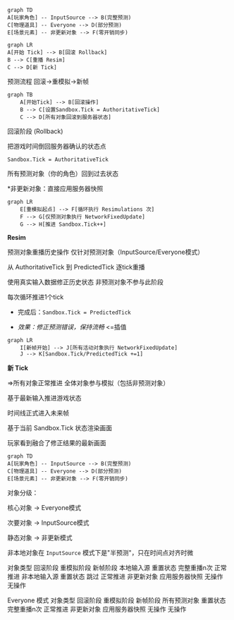 

```mermaid 
graph TD
A[玩家角色] -- InputSource --> B(完整预测)
C[物理道具] -- Everyone --> D(部分预测)
E[场景元素] -- 非更新对象 --> F(零开销同步)
```


```mermaid
graph LR
A[开始 Tick] --> B[回滚 Rollback]
B --> C[重播 Resim]
C --> D[新 Tick]
```

预测流程 回滚→重模拟→新帧

```mermaid 
graph TB
    A[开始Tick] --> B[回滚操作]
    B --> C[设置Sandbox.Tick = AuthoritativeTick]
    C --> D[所有对象回滚到服务器状态]
```


回滚阶段 (Rollback)

把游戏时间倒回服务器确认的状态点

`Sandbox.Tick = AuthoritativeTick`

所有预测对象（你的角色）回到过去状态

*非更新对象：直接应用服务器快照

```mermaid 
graph LR
    E[重模拟起点] --> F[循环执行 Resimulations 次]
    F --> G[仅预测对象执行 NetworkFixedUpdate]
    G --> H[推进 Sandbox.Tick++]
```

**Resim**

预测对象重播历史操作
仅针对预测对象（InputSource/Everyone模式）

从 AuthoritativeTick 到 PredictedTick 逐tick重播

使用真实输入数据修正历史状态
非预测对象不参与此阶段

每次循环推进1个tick

- 完成后：`Sandbox.Tick = PredictedTick`

- *效果：修正预测错误，保持流畅* <=插值
```mermaid 
graph LR
    I[新帧开始] --> J[所有活动对象执行 NetworkFixedUpdate]
    J --> K[Sandbox.Tick/PredictedTick +=1]
```
**新 Tick**

=>所有对象正常推进
全体对象参与模拟（包括非预测对象）

基于最新输入推进游戏状态

时间线正式进入未来帧

基于当前 Sandbox.Tick 状态渲染画面

玩家看到融合了修正结果的最新画面


```mermaid 
graph TD
A[玩家角色] -- InputSource --> B(完整预测)
C[物理道具] -- Everyone --> D(部分预测)
E[场景元素] -- 非更新对象 --> F(零开销同步)
```
对象分级：

核心对象 → Everyone模式

次要对象 → InputSource模式

静态对象 → 非更新模式


非本地对象在 `InputSource` 模式下是"半预测"，只在时间点对齐时微


对象类型	                 回滚阶段	 重模拟阶段	新帧阶段
本地输入源	重置状态	 完整重播n次	正常推进
非本地输入源	重置状态	 跳过	                正常推进
非更新对象      应用服务器快照	 无操作	                无操作


 Everyone 模式
对象类型	                回滚阶段	重模拟阶段	新帧阶段
所有预测对象	重置状态	完整重播n次	正常推进
非更新对象	应用服务器快照	无操作	无操作



